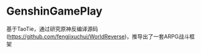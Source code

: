 # GenshinGamePlay

基于TaoTie，通过研究原神反编译源码(https://github.com/fengjixuchui/WorldReverse)，推导出了一套ARPG战斗框架
